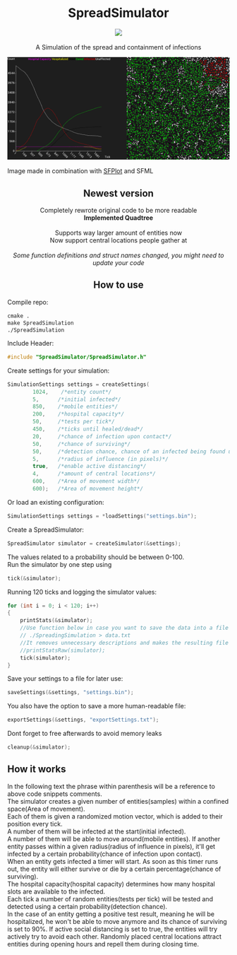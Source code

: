 <h1 align="center">SpreadSimulator</h1>

<p align="center">
    <img src="https://img.shields.io/badge/-Language-blue?style=for-the-badge&logo=c" />
</div>

<br>

<p align="center">
A Simulation of the spread and containment of infections
</p>

<p align="center">
    <img src="img/screenshot.png" width=900/>
</div>

Image made in combination with [SFPlot](https://github.com/cherrysrc/SFPlot) and SFML

<h2 align="center">Newest version</h2>

<p align="center">
Completely rewrote original code to be more readable<br>
<b>Implemented Quadtree</b>  <br>
<br>Supports way larger amount of entities now<br>
Now support central locations people gather at
<br><br>
<i>Some function definitions and struct names changed, you might need to update your code</i>
</p>

<h2 align="center">How to use</h2>

Compile repo:
```
cmake .
make SpreadSimulation
./SpreadSimulation
```

Include Header:
```c
#include "SpreadSimulator/SpreadSimulator.h"
```
Create settings for your simulation:
```c
SimulationSettings settings = createSettings(
        1024,    /*entity count*/
        5,      /*initial infected*/
        850,    /*mobile entities*/
        200,    /*hospital capacity*/
        50,     /*tests per tick*/
        450,    /*ticks until healed/dead*/
        20,     /*chance of infection upon contact*/
        50,     /*chance of surviving*/
        50,     /*detection chance, chance of an infected being found upon testing*/
        5,      /*radius of influence (in pixels)*/
        true,   /*enable active distancing*/
        4,      /*amount of central locations*/
        600,    /*Area of movement width*/
        600);   /*Area of movement height*/
```
Or load an existing configuration:
```c
SimulationSettings settings = *loadSettings("settings.bin");
```

Create a SpreadSimulator:
```c
SpreadSimulator simulator = createSimulator(&settings);
```  
The values related to a probability should be between 0-100.  
Run the simulator by one step using
```c
tick(&simulator);
```
Running 120 ticks and logging the simulator values:
```c
for (int i = 0; i < 120; i++)
{
    printStats(&simulator);
    //Use function below in case you want to save the data into a file using
    // ./SpreadingSimulation > data.txt
    //It removes unnecessary descriptions and makes the resulting file easier to parse
    //printStatsRaw(simulator);
    tick(simulator);
}
```
Save your settings to a file for later use:
```c
saveSettings(&settings, "settings.bin");
```
You also have the option to save a more human-readable file:
```c
exportSettings(&settings, "exportSettings.txt");
```
Dont forget to free afterwards to avoid memory leaks
```c
cleanup(&simulator);
```
## How it works
In the following text the phrase within parenthesis will be a reference to above code snippets comments.  
The simulator creates a given number of entities(samples) within a confined space(Area of movement).  
Each of them is given a randomized motion vector, which is added to their position every tick.   
A number of them will be infected at the start(initial infected).  
A number of them will be able to move around(mobile entities).
If another entity passes within a given radius(radius of influence in pixels), it'll get infected by a certain probability(chance of infection upon contact).  
When an entity gets infected a timer will start. As soon as this timer runs out, the entity will either survive or die by a certain percentage(chance of surviving).  
The hospital capacity(hospital capacity) determines how many hospital slots are available to the infected.  
Each tick a number of random entities(tests per tick) will be tested and detected using a certain probability(detection chance).  
In the case of an entity getting a positive test result, meaning he will be hospitalized, he won't be able to move anymore and its chance of surviving is set to 90%.
If active social distancing is set to true, the entities will try actively try to avoid each other.
Randomly placed central locations attract entities during opening hours and repell them during closing time.
